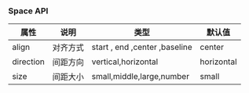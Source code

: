 ### Space API
| 属性      | 说明     | 类型                          | 默认值     |
| --------- | -------- | ----------------------------- | ---------- |
| align     | 对齐方式 | start , end ,center ,baseline | center     |
| direction | 间距方向 | vertical,horizontal           | horizontal |
| size      | 间距大小 | small,middle,large,number     | small      |
